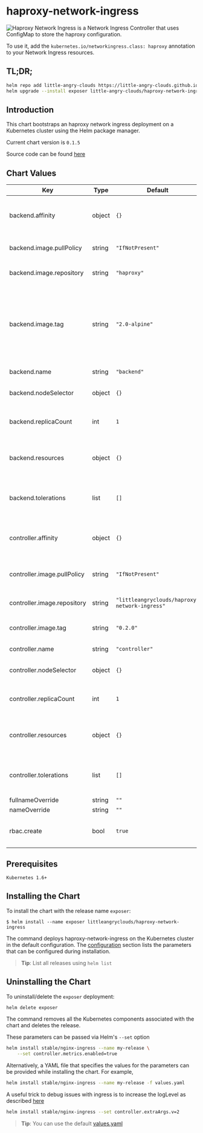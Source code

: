 haproxy-network-ingress
=======================

![Haproxy Network Ingress](https://github.com/little-angry-clouds/haproxy-network-ingress) is a Network
Ingress Controller that uses ConfigMap to store the haproxy configuration.

To use it, add the `kubernetes.io/networkingress.class: haproxy` annotation to
your Network Ingress resources.

## TL;DR;

```bash
helm repo add little-angry-clouds https://little-angry-clouds.github.io/
helm upgrade --install exposer little-angry-clouds/haproxy-network-ingress
```

## Introduction
This chart bootstraps an haproxy network ingress deployment on a Kubernetes
cluster using the Helm package manager.

Current chart version is `0.1.5`

Source code can be found [here](https://github.com/little-angry-clouds/charts/tree/master/haproxy-network-ingress)

## Chart Values

| Key | Type | Default | Description |
|-----|------|---------|-------------|
| backend.affinity | object | `{}` | node/pod affinities (requires Kubernetes >=1.6) |
| backend.image.pullPolicy | string | `"IfNotPresent"` | backend's image pull policy |
| backend.image.repository | string | `"haproxy"` | backend's docker image |
| backend.image.tag | string | `"2.0-alpine"` | backend's docker image tag (Warning: Should be based on alpine because of the config reloader) |
| backend.name | string | `"backend"` | backend's name |
| backend.nodeSelector | object | `{}` | node labels for pod assignment |
| backend.replicaCount | int | `1` | backend's desired number of pods |
| backend.resources | object | `{}` | backend's pod resource requests & limits |
| backend.tolerations | list | `[]` | node taints to tolerate (requires Kubernetes >=1.6) |
| controller.affinity | object | `{}` | node/pod affinities (requires Kubernetes >=1.6) |
| controller.image.pullPolicy | string | `"IfNotPresent"` | controller's docker image pull policy |
| controller.image.repository | string | `"littleangryclouds/haproxy-network-ingress"` | controller's docker image |
| controller.image.tag | string | `"0.2.0"` | controller's docker image tag |
| controller.name | string | `"controller"` | controller's name |
| controller.nodeSelector | object | `{}` | node labels for pod assignment |
| controller.replicaCount | int | `1` | controller's desired number of pods |
| controller.resources | object | `{}` | controller pod resource requests & limits |
| controller.tolerations | list | `[]` | node taints to tolerate (requires Kubernetes >=1.6) |
| fullnameOverride | string | `""` |  |
| nameOverride | string | `""` |  |
| rbac.create | bool | `true` | if true, create & use RBAC resources |


## Prerequisites

`Kubernetes 1.6+`

## Installing the Chart

To install the chart with the release name `exposer`:

```console
$ helm install --name exposer littleangryclouds/haproxy-network-ingress
```

The command deploys haproxy-network-ingress on the Kubernetes cluster in the default
configuration. The [configuration](#charts-values) section lists the parameters
that can be configured during installation.

> **Tip**: List all releases using `helm list`

## Uninstalling the Chart

To uninstall/delete the `exposer` deployment:

```bash
helm delete exposer
```

The command removes all the Kubernetes components associated with the chart and
deletes the release.

These parameters can be passed via Helm's `--set` option

```bash
helm install stable/nginx-ingress --name my-release \
    --set controller.metrics.enabled=true
```

Alternatively, a YAML file that specifies the values for the parameters can be
provided while installing the chart. For example,

```bash
helm install stable/nginx-ingress --name my-release -f values.yaml
```

A useful trick to debug issues with ingress is to increase the logLevel
as described [here](https://github.com/kubernetes/ingress-nginx/blob/master/docs/troubleshooting.md#debug)

```bash
helm install stable/nginx-ingress --set controller.extraArgs.v=2
```
> **Tip**: You can use the default [values.yaml](values.yaml)
